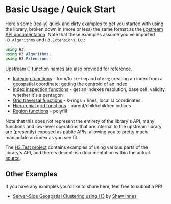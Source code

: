 # Basic Usage / Quick Start
Here's some (really) quick and dirty examples to get you started with using the library, broken down in (more or less) the same format as the [upstream API documentation](https://h3geo.org/docs/api/indexing).  Note that these examples assume you've imported `H3.Algorithms` and `H3.Extensions`, i.e.:

```cs
using H3;
using H3.Algorithms;
using H3.Extensions;
```

Upstream C function names are also provided for reference.

* [Indexing functions](api-indexing.md) - from/to `string` and `ulong`; creating an index from a geospatial coordinate; getting the centroid of an index
* [Index inspection functions](api-inspection.md) - get an indexes resolution, base cell, validity, whether it's a pentagon
* [Grid traversal functions](api-traversal.md) - k-rings + lines, local IJ coordinates
* [Hierarchial grid functions](api-hierarchy.md) - parent/child/children indices
* [Region functions](api-regions.md) - polyfill

Note that this does not represent the entirety of the library's API; many functions and low-level operations that are internal to the upstream library are (presently) exposed as public APIs, allowing you to pretty much manipulate an index as you see fit.

The [H3.Test project](../test/H3.Test) contains examples of using various parts of the library's API, and there's decent-ish documentation within the actual [source](../src/H3).

## Other Examples
If you have any examples you'd like to share here, feel free to submit a PR!

* [Server-Side Geospatial Clustering using H3](https://shawinnes.com/server-side-spatial-clustering/) by [Shaw Innes](https://github.com/ShawInnes/learn-geospatial)
